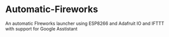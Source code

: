 # Automatic-Fireworks
An automatic FIreworks launcher using ESP8266 and Adafruit IO and IFTTT with support for Google Asstistant
